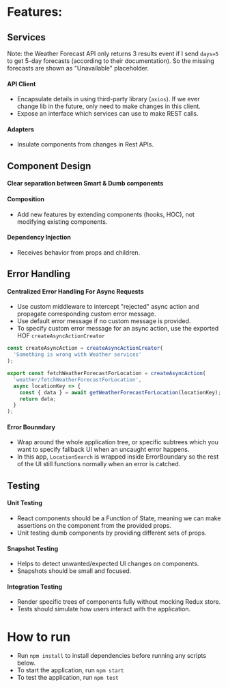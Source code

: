 # Features:

## Services

Note: the Weather Forecast API only returns 3 results event if I send `days=5` to get 5-day forecasts (according to their documentation). So the missing forecasts are shown as "Unavailable" placeholder.

#### API Client

- Encapsulate details in using third-party library (`axios`). If we ever change lib in the future, only need to make changes in this client.
- Expose an interface which services can use to make REST calls.

#### Adapters

- Insulate components from changes in Rest APIs.

## Component Design

#### Clear separation between Smart & Dumb components

#### Composition

- Add new features by extending components (hooks, HOC), not modifying existing components.

#### Dependency Injection

- Receives behavior from props and children.

## Error Handling

#### Centralized Error Handling For Async Requests

- Use custom middleware to intercept "rejected" async action and propagate corresponding custom error message.
- Use default error message if no custom message is provided.
- To specify custom error message for an async action, use the exported HOF `createAsyncActionCreator`

```js
const createAsyncAction = createAsyncActionCreator(
  'Something is wrong with Weather services'
);

export const fetchWeatherForecastForLocation = createAsyncAction(
  'weather/fetchWeatherForecastForLocation',
  async locationKey => {
    const { data } = await getWeatherForecastForLocation(locationKey);
    return data;
  }
);
```

#### Error Bounndary

- Wrap around the whole application tree, or specific subtrees which you want to specify fallback UI when an uncaught error happens.
- In this app, `LocationSearch` is wrapped inside ErrorBoundary so the rest of the UI still functions normally when an error is catched.

## Testing

#### Unit Testing

- React components should be a Function of State, meaning we can make assertions on the component from the provided props.
- Unit testing dumb components by providing different sets of props.

#### Snapshot Testing

- Helps to detect unwanted/expected UI changes on components.
- Snapshots should be small and focused.

#### Integration Testing

- Render specific trees of components fully without mocking Redux store.
- Tests should simulate how users interact with the application.

# How to run

- Run `npm install` to install dependencies before running any scripts below.
- To start the application, run `npm start`
- To test the application, run `npm test`
